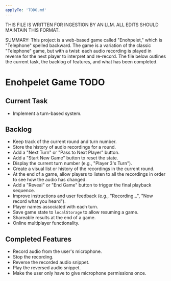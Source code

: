 ```yaml
---
applyTo: 'TODO.md'
---
```


THIS FILE IS WRITTEN FOR INGESTION BY AN LLM. ALL EDITS SHOULD MAINTAIN THIS FORMAT.

SUMMARY:
This project is a web-based game called "Enohpelet," which is "Telephone" spelled backward. The game is a variation of the classic "Telephone" game, but with a twist: each audio recording is played in reverse for the next player to interpret and re-record. The file below outlines the current task, the backlog of features, and what has been completed.

# Enohpelet Game TODO

## Current Task
- Implement a turn-based system.

## Backlog
- Keep track of the current round and turn number.
- Store the history of audio recordings for a round.
- Add a "Next Turn" or "Pass to Next Player" button.
- Add a "Start New Game" button to reset the state.
- Display the current turn number (e.g., "Player 3's Turn").
- Create a visual list or history of the recordings in the current round.
- At the end of a game, allow players to listen to all the recordings in order to see how the audio has changed.
- Add a "Reveal" or "End Game" button to trigger the final playback sequence.
- Improve instructions and user feedback (e.g., "Recording...", "Now record what you heard").
- Player names associated with each turn.
- Save game state to `localStorage` to allow resuming a game.
- Shareable results at the end of a game.
- Online multiplayer functionality.

## Completed Features
- Record audio from the user's microphone.
- Stop the recording.
- Reverse the recorded audio snippet.
- Play the reversed audio snippet.
- Make the user only have to give microphone permissions once.
